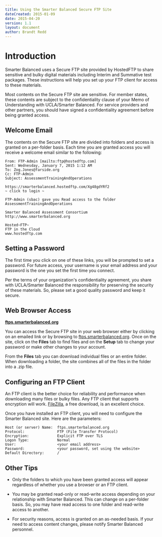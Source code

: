 ```yaml
---
title: Using the Smarter Balanced Secure FTP Site
dateCreated: 2015-01-09
date: 2015-04-20
version: 1.1
layout: document
author: Brandt Redd
---
```

# Introduction

Smarter Balanced uses a Secure FTP site provided by HostedFTP to share sensitive and bulky digital materials including Interim and Summative test packages. These instructions will help you set up your FTP client for access to these materials.

Most contents on the Secure FTP site are sensitive. For member states, these contents are subject to the confidentiality clause of your Memo of Understanding with UCLA/Smarter Balanced. For service providers and other partners, you should have signed a confidentiality agreement before being granted access.

## Welcome Email
The contents on the Secure FTP site are divided into folders and access is granted on a per-folder basis. Each time you are granted access you will receive a welcome email similar to the following:

    From: FTP-Admin [mailto:ftp@hostedftp.com] 
    Sent: Wednesday, January 7, 2015 1:12 AM
    To: Zog.Jones@farside.org
    Cc: FTP-Admin
    Subject: AssessmentTrainingAndOperations
    
    https://smarterbalanced.hostedftp.com/Xg48gdYRf2
    ~ click to login ~
    
    FTP-Admin (sbac) gave you Read access to the folder 
    AssessmentTrainingAndOperations
    
    Smarter Balanced Assessment Consortium
    http://www.smarterbalanced.org
    
    Hosted~FTP~
    FTP in the Cloud
    www.hostedftp.com

## Setting a Password
The first time you click on one of these links, you will be prompted to set a password. For future access, your username is your email address and your password is the one you set the first time you connect.

Per the terms of your organization's confidentiality agreement, you share with UCLA/Smarter Balanced the responsibility for preserving the security of these materials. So, please set a good quality password and keep it secure.

## Web Browser Access

**[ftps.smarterbalanced.org](http://ftps.smarterbalanced.org)**

You can access the Secure FTP site in your web browser either by clicking on an emailed link or by browsing to [ftps.smarterbalanced.org](http://ftps.smarterbalanced.org). Once on the site, click on the **Files** tab to find files and on the **Setup** tab to change your password or make other changes to your account.

From the **Files** tab you can download individual files or an entire folder. When downloading a folder, the site combines all of the files in the folder into a .zip file. 

## Configuring an FTP Client

An FTP client is the better choice for reliability and performance when downloading many files or bulky files. Any FTP client that supports encryption will work. [FileZilla](https://filezilla-project.org/), a free download, is an excellent choice.

Once you have installed an FTP client, you will need to configure the Smarter Balanced site. Here are the parameters:

    Host (or server) Name:  ftps.smarterbalanced.org
    Protocol:               FTP (File Transfer Protocol)
    Encryption:             Explicit FTP over TLS
    Logon Type:             Normal
    User:                   <your email address>
    Password:               <your password, set using the website>
    Default Directory:      /

## Other Tips
* Only the folders to which you have been granted access will appear regardless of whether you use a browser or an FTP client.

* You may be granted read-only or read-write access depending on your relationship with Smarter Balanced. This can change on a per-folder basis. So, you may have read access to one folder and read-write access to another.

* For security reasons, access is granted on an as-needed basis. If your need to access content changes, please notify Smarter Balanced personnel.

